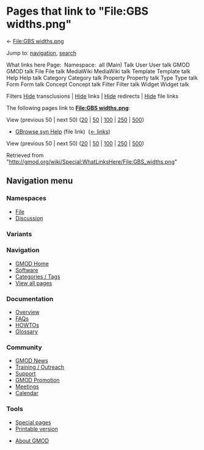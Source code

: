 <div id="mw-page-base" class="noprint">

</div>

<div id="mw-head-base" class="noprint">

</div>

<div id="content" class="mw-body" role="main">

<span id="top"></span>

<div id="mw-js-message" style="display:none;">

</div>



# <span dir="auto">Pages that link to "File:GBS widths.png"</span>

<div id="bodyContent">

<div id="contentSub">

← [File:GBS widths.png](/wiki/File:GBS_widths.png "File:GBS widths.png")

</div>

<div id="jump-to-nav" class="mw-jump">

Jump to: [navigation](#mw-navigation), [search](#p-search)

</div>

<div id="mw-content-text">

What links here Page:  Namespace:  all (Main) Talk User User talk GMOD
GMOD talk File File talk MediaWiki MediaWiki talk Template Template talk
Help Help talk Category Category talk Property Property talk Type Type
talk Form Form talk Concept Concept talk Filter Filter talk Widget
Widget talk

Filters
[Hide](/mediawiki/index.php?title=Special:WhatLinksHere/File:GBS_widths.png&hidetrans=1 "Special:WhatLinksHere/File:GBS widths.png")
transclusions \|
[Hide](/mediawiki/index.php?title=Special:WhatLinksHere/File:GBS_widths.png&hidelinks=1 "Special:WhatLinksHere/File:GBS widths.png")
links \|
[Hide](/mediawiki/index.php?title=Special:WhatLinksHere/File:GBS_widths.png&hideredirs=1 "Special:WhatLinksHere/File:GBS widths.png")
redirects \|
[Hide](/mediawiki/index.php?title=Special:WhatLinksHere/File:GBS_widths.png&hideimages=1 "Special:WhatLinksHere/File:GBS widths.png")
file links

The following pages link to **[File:GBS
widths.png](/wiki/File:GBS_widths.png "File:GBS widths.png")**:

View (previous 50 \| next 50)
([20](/mediawiki/index.php?title=Special:WhatLinksHere/File:GBS_widths.png&limit=20 "Special:WhatLinksHere/File:GBS widths.png")
\|
[50](/mediawiki/index.php?title=Special:WhatLinksHere/File:GBS_widths.png&limit=50 "Special:WhatLinksHere/File:GBS widths.png")
\|
[100](/mediawiki/index.php?title=Special:WhatLinksHere/File:GBS_widths.png&limit=100 "Special:WhatLinksHere/File:GBS widths.png")
\|
[250](/mediawiki/index.php?title=Special:WhatLinksHere/File:GBS_widths.png&limit=250 "Special:WhatLinksHere/File:GBS widths.png")
\|
[500](/mediawiki/index.php?title=Special:WhatLinksHere/File:GBS_widths.png&limit=500 "Special:WhatLinksHere/File:GBS widths.png"))

- [GBrowse syn Help](/wiki/GBrowse_syn_Help "GBrowse syn Help") (file
  link) ‎ <span class="mw-whatlinkshere-tools">([←
  links](/mediawiki/index.php?title=Special:WhatLinksHere&target=GBrowse+syn+Help "Special:WhatLinksHere"))</span>

View (previous 50 \| next 50)
([20](/mediawiki/index.php?title=Special:WhatLinksHere/File:GBS_widths.png&limit=20 "Special:WhatLinksHere/File:GBS widths.png")
\|
[50](/mediawiki/index.php?title=Special:WhatLinksHere/File:GBS_widths.png&limit=50 "Special:WhatLinksHere/File:GBS widths.png")
\|
[100](/mediawiki/index.php?title=Special:WhatLinksHere/File:GBS_widths.png&limit=100 "Special:WhatLinksHere/File:GBS widths.png")
\|
[250](/mediawiki/index.php?title=Special:WhatLinksHere/File:GBS_widths.png&limit=250 "Special:WhatLinksHere/File:GBS widths.png")
\|
[500](/mediawiki/index.php?title=Special:WhatLinksHere/File:GBS_widths.png&limit=500 "Special:WhatLinksHere/File:GBS widths.png"))

</div>

<div class="printfooter">

Retrieved from
"<http://gmod.org/wiki/Special:WhatLinksHere/File:GBS_widths.png>"

</div>

<div id="catlinks" class="catlinks catlinks-allhidden">

</div>

<div class="visualClear">

</div>

</div>

</div>

<div id="mw-navigation">

## Navigation menu

<div id="mw-head">



<div id="left-navigation">

<div id="p-namespaces" class="vectorTabs" role="navigation"
aria-labelledby="p-namespaces-label">

### Namespaces

- <span id="ca-nstab-image"><a href="/wiki/File:GBS_widths.png" accesskey="c"
  title="View the file page [c]">File</a></span>
- <span id="ca-talk"><a
  href="/mediawiki/index.php?title=File_talk:GBS_widths.png&amp;action=edit&amp;redlink=1"
  accesskey="t"
  title="Discussion about the content page [t]">Discussion</a></span>

</div>

<div id="p-variants" class="vectorMenu emptyPortlet" role="navigation"
aria-labelledby="p-variants-label">

### 

### Variants[](#)

<div class="menu">

</div>

</div>

</div>





</div>

</div>

</div>

<div id="mw-panel">

<div id="p-logo" role="banner">

<a href="/wiki/Main_Page"
style="background-image: url(http://gmod.org/images/GMOD-cogs.png);"
title="Visit the main page"></a>

</div>

<div id="p-Navigation" class="portal" role="navigation"
aria-labelledby="p-Navigation-label">

### Navigation

<div class="body">

- <span id="n-GMOD-Home">[GMOD Home](/wiki/Main_Page)</span>
- <span id="n-Software">[Software](/wiki/GMOD_Components)</span>
- <span id="n-Categories-.2F-Tags">[Categories /
  Tags](/wiki/Categories)</span>
- <span id="n-View-all-pages">[View all
  pages](/wiki/Special:AllPages)</span>

</div>

</div>

<div id="p-Documentation" class="portal" role="navigation"
aria-labelledby="p-Documentation-label">

### Documentation

<div class="body">

- <span id="n-Overview">[Overview](/wiki/Overview)</span>
- <span id="n-FAQs">[FAQs](/wiki/Category:FAQ)</span>
- <span id="n-HOWTOs">[HOWTOs](/wiki/Category:HOWTO)</span>
- <span id="n-Glossary">[Glossary](/wiki/Glossary)</span>

</div>

</div>

<div id="p-Community" class="portal" role="navigation"
aria-labelledby="p-Community-label">

### Community

<div class="body">

- <span id="n-GMOD-News">[GMOD News](/wiki/GMOD_News)</span>
- <span id="n-Training-.2F-Outreach">[Training /
  Outreach](/wiki/Training_and_Outreach)</span>
- <span id="n-Support">[Support](/wiki/Support)</span>
- <span id="n-GMOD-Promotion">[GMOD
  Promotion](/wiki/GMOD_Promotion)</span>
- <span id="n-Meetings">[Meetings](/wiki/Meetings)</span>
- <span id="n-Calendar">[Calendar](/wiki/Calendar)</span>

</div>

</div>

<div id="p-tb" class="portal" role="navigation"
aria-labelledby="p-tb-label">

### Tools

<div class="body">

- <span id="t-specialpages"><a href="/wiki/Special:SpecialPages" accesskey="q"
  title="A list of all special pages [q]">Special pages</a></span>
- <span id="t-print"><a
  href="/mediawiki/index.php?title=Special:WhatLinksHere/File:GBS_widths.png&amp;printable=yes"
  rel="alternate" accesskey="p"
  title="Printable version of this page [p]">Printable version</a></span>

</div>

</div>

</div>

</div>

<div id="footer" role="contentinfo">

- <span id="footer-places-about">[About
  GMOD](/wiki/GMOD:About "GMOD:About")</span>

<!-- -->






</div>
